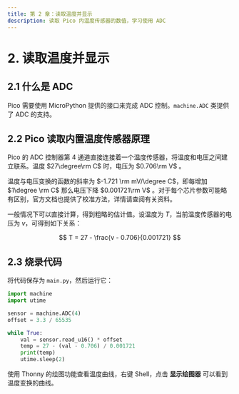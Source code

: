 ```yaml
---
title: 第 2 章：读取温度并显示
description: 读取 Pico 内温度传感器的数值，学习使用 ADC
---
```


# 2. 读取温度并显示

## 2.1 什么是 ADC

Pico 需要使用 MicroPython 提供的接口来完成 ADC 控制。`machine.ADC` 类提供了 ADC 的支持。

## 2.2 Pico 读取内置温度传感器原理

Pico 的 ADC 控制器第 4 通道直接连接着一个温度传感器，将温度和电压之间建立联系。温度 $27\degree\rm C$ 时，电压为 $0.706\rm V$ 。

温度与电压变换的函数的斜率为 $-1.721 \rm mV/\degree C$，即每增加 $1\degree \rm C$ 那么电压下降 $0.001721\rm V$ 。对于每个芯片参数可能略有区别，官方文档也提供了校准方法，详情请查阅有关资料。

一般情况下可以直接计算，得到粗略的估计值。设温度为 $T$，当前温度传感器的电压为 $v$，可得到如下关系：

$$
T = 27 - \frac{v - 0.706}{0.001721}
$$

## 2.3 烧录代码

将代码保存为 `main.py`，然后运行它：

```python
import machine
import utime

sensor = machine.ADC(4)
offset = 3.3 / 65535

while True:
    val = sensor.read_u16() * offset
    temp = 27 - (val - 0.706) / 0.001721
    print(temp)
    utime.sleep(2)
```

使用 Thonny 的绘图功能查看温度曲线，右键 Shell，点击 **显示绘图器** 可以看到温度变换的曲线。
